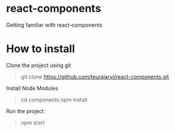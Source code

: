 # react-components
Getting familiar with react-components

# How to install

Clone the project using git
> git clone https://github.com/teurajarvi/react-components.git

Install Node Modules
> cd components
> npm install

Run the project
> npm start

